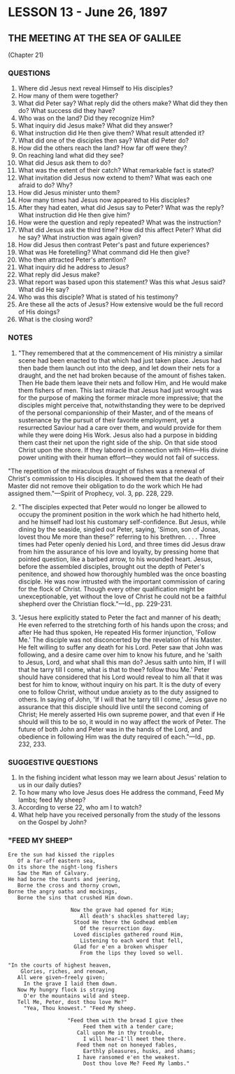 # LESSON 13 - June 26, 1897
## THE MEETING AT THE SEA OF GALILEE
(Chapter 21)

### QUESTIONS

1. Where did Jesus next reveal Himself to His disciples?
2. How many of them were together?
3. What did Peter say? What reply did the others make? What did they then do? What success did they have?
4. Who was on the land? Did they recognize Him?
5. What inquiry did Jesus make? What did they answer?
6. What instruction did He then give them? What result attended it?
7. What did one of the disciples then say? What did Peter do?
8. How did the others reach the land? How far off were they?
9. On reaching land what did they see?
10. What did Jesus ask them to do?
11. What was the extent of their catch? What remarkable fact is stated?
12. What invitation did Jesus now extend to them? What was each one afraid to do? Why?
13. How did Jesus minister unto them?
14. How many times had Jesus now appeared to His disciples?
15. After they had eaten, what did Jesus say to Peter? What was the reply? What instruction did He then give him?
16. How were the question and reply repeated? What was the instruction?
17. What did Jesus ask the third time? How did this affect Peter? What did he say? What instruction was again given?
18. How did Jesus then contrast Peter's past and future experiences?
19. What was He foretelling? What command did He then give?
20. Who then attracted Peter's attention?
21. What inquiry did he address to Jesus?
22. What reply did Jesus make?
23. What report was based upon this statement? Was this what Jesus said? What did He say?
24. Who was this disciple? What is stated of his testimony?
25. Are these all the acts of Jesus? How extensive would be the full record of His doings?
26. What is the closing word?

### NOTES

1. "They remembered that at the commencement of His ministry a similar scene had been enacted to that which had just taken place. Jesus had then bade them launch out into the deep, and let down their nets for a draught, and the net had broken because of the amount of fishes taken. Then He bade them leave their nets and follow Him, and He would make them fishers of men. This last miracle that Jesus had just wrought was for the purpose of making the former miracle more impressive; that the disciples might perceive that, notwithstanding they were to be deprived of the personal companionship of their Master, and of the means of sustenance by the pursuit of their favorite employment, yet a resurrected Saviour had a care over them, and would provide for them while they were doing His Work. Jesus also had a purpose in bidding them cast their net upon the right side of the ship. On that side stood Christ upon the shore. If they labored in connection with Him—His divine power uniting with their human effort—they would not fail of success.

"The repetition of the miraculous draught of fishes was a renewal of Christ's commission to His disciples. It showed them that the death of their Master did not remove their obligation to do the work which He had assigned them."—Spirit of Prophecy, vol. 3, pp. 228, 229.

2. "The disciples expected that Peter would no longer be allowed to occupy the prominent position in the work which he had hitherto held, and he himself had lost his customary self-confidence. But Jesus, while dining by the seaside, singled out Peter, saying, 'Simon, son of Jonas, lovest thou Me more than these?' referring to his brethren. . . . Three times had Peter openly denied his Lord, and three times did Jesus draw from him the assurance of his love and loyalty, by pressing home that pointed question, like a barbed arrow, to his wounded heart. Jesus, before the assembled disciples, brought out the depth of Peter's penitence, and showed how thoroughly humbled was the once boasting disciple. He was now intrusted with the important commission of caring for the flock of Christ. Though every other qualification might be unexceptionable, yet without the love of Christ he could not be a faithful shepherd over the Christian flock."—Id., pp. 229-231.

3. "Jesus here explicitly stated to Peter the fact and manner of his death; He even referred to the stretching forth of his hands upon the cross; and after He had thus spoken, He repeated His former injunction, 'Follow Me.' The disciple was not disconcerted by the revelation of his Master. He felt willing to suffer any death for his Lord. Peter saw that John was following, and a desire came over him to know his future, and he 'saith to Jesus, Lord, and what shall this man do? Jesus saith unto him, If I will that he tarry till I come, what is that to thee? follow thou Me.' Peter should have considered that his Lord would reveal to him all that it was best for him to know, without inquiry on his part. It is the duty of every one to follow Christ, without undue anxiety as to the duty assigned to others. In saying of John, 'If I will that he tarry till I come,' Jesus gave no assurance that this disciple should live until the second coming of Christ; He merely asserted His own supreme power, and that even if He should will this to be so, it would in no way affect the work of Peter. The future of both John and Peter was in the hands of the Lord, and obedience in following Him was the duty required of each."—Id., pp. 232, 233.

### SUGGESTIVE QUESTIONS

1. In the fishing incident what lesson may we learn about Jesus' relation to us in our daily duties?
2. To how many who love Jesus does He address the command, Feed My lambs; feed My sheep?
3. According to verse 22, who am I to watch?
4. What help have you received personally from the study of the lessons on the Gospel by John?

### "FEED MY SHEEP"

```
Ere the sun had kissed the ripples
   Of a far-off eastern sea,
On its shore the night-long fishers
   Saw the Man of Calvary.
He had borne the taunts and jeering,
   Borne the cross and thorny crown,
Borne the angry oaths and mockings,
   Borne the sins that crushed Him down.

                    Now the grave had opened for Him;
                       All death's shackles shattered lay;
                     Stood He there the Godhead emblem
                       Of the resurrection day.
                     Loved disciples gathered round Him,
                       Listening to each word that fell,
                     Glad for e'en a broken whisper
                       From the lips they loved so well.

"In the courts of highest heaven,
    Glories, riches, and renown,
   All were given—freely given;
     In the grave I laid them down.
   Now My hungry flock is straying
     O'er the mountains wild and steep.
   Tell Me, Peter, dost thou love Me?"
     "Yea, Thou knowest." "Feed My sheep.

                   "Feed them with the bread I give thee
                        Feed them with a tender care;
                      Call upon Me in thy trouble,
                        I will hear—I'll meet thee there.
                      Feed them not on honeyed fables,
                        Earthly pleasures, husks, and shams;
                      I have ransomed e'en the weakest.
                        Dost thou love Me? Feed My lambs."
```